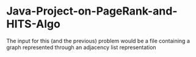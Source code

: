 # Java-Project-on-PageRank-and-HITS-Algo

The input for this (and the previous) problem would be a file
containing a graph represented through an adjacency list representation
